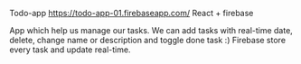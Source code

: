Todo-app
https://todo-app-01.firebaseapp.com/
React + firebase

App which help us manage our tasks.
We can add tasks with real-time date, delete, change name or description and toggle done task :)
Firebase store every task and update real-time.